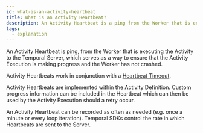 ```yaml
---
id: what-is-an-activity-heartbeat
title: What is an Activity Heartbeat?
description: An Activity Heartbeat is a ping from the Worker that is executing the Activity to the Temporal Server. Each ping informs the Temporal Server that the Activity Execution is making progress and the Worker has not crashed.
tags:
  - explanation
---
```


An Activity Heartbeat is ping, from the Worker that is executing the Activity to the Temporal Server, which serves as a way to ensure that the Activity Execution is making progress and the Worker has not crashed.

Activity Heartbeats work in conjunction with a [Heartbeat Timeout](/docs/content/what-is-a-heartbeat-timeout).

Activity Heartbeats are implemented within the Activity Definition.
Custom progress information can be included in the Heartbeat which can then be used by the Activity Execution should a retry occur.

An Activity Heartbeat can be recorded as often as needed (e.g. once a minute or every loop iteration).
Temporal SDKs control the rate in which Heartbeats are sent to the Server.
